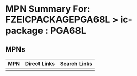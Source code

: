 



# MPN Summary For: FZEICPACKAGEPGA68L > ic-package : PGA68L

## MPNs
  

|MPN|Direct Links|Search Links|
| :--- | :--- | :--- |
||||
